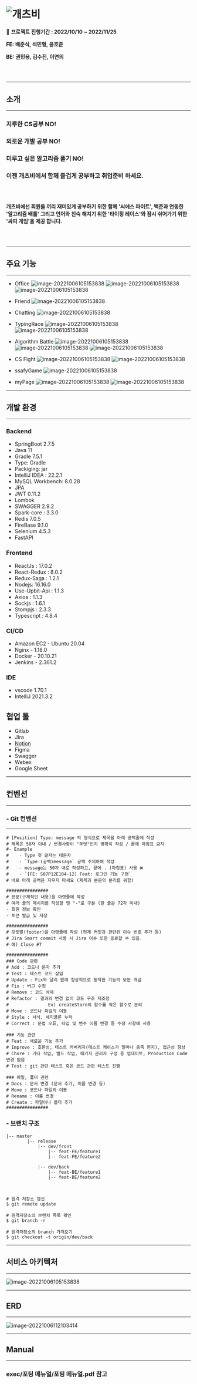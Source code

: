 # ![개츠비](README.assets/Logo.png)

📆 **프로젝트 진행기간 : 2022/10/10 ~ 2022/11/25**

**FE: 배준식, 석민형, 윤호준**

**BE: 권민용, 김수진, 이연의**
###  <br>
***
## 소개
***

### 지루한 CS공부 NO!

### 외로운 개발 공부 NO!

### 미루고 싶은 알고리즘 풀기 NO!

### 이젠 개츠비에서 함께 즐겁게 공부하고 취업준비 하세요.


###  <br>


#### 개츠비에선 회원들 끼리 재미있게 공부하기 위한 함께 '씨에스 파이트', 백준과 연동한 '알고리즘 배틀' 그리고 언어와 친숙 해지기 위한 '타이핑 레이스'와 잠시 쉬어가기 위한 '싸피 게임'을 제공 합니다.

###  <br>
***
## 주요 기능
***
- Office
![image-20221006105153838](README.assets/office1.png)
![image-20221006105153838](README.assets/office2.png)
![image-20221006105153838](README.assets/office3.png)
- Friend
![image-20221006105153838](README.assets/friend.png)
- Chatting
![image-20221006105153838](README.assets/chat.png)

- TypingRace
![image-20221006105153838](README.assets/typing1.png)
![image-20221006105153838](README.assets/typing2.png)

- Algorithm Battle
![image-20221006105153838](README.assets/algo1.png)
![image-20221006105153838](README.assets/algo2.png)
![image-20221006105153838](README.assets/algo3.png)

- CS Fight
![image-20221006105153838](README.assets/cs1.png)
![image-20221006105153838](README.assets/cs2.png)

- ssafyGame
![image-20221006105153838](README.assets/ssafy.png)

- myPage
![image-20221006105153838](README.assets/mypage1.png)
![image-20221006105153838](README.assets/mypage2.png)
---
## 개발 환경
---
###  Backend

- SpringBoot 2.7.5
- Java 11
- Gradle 7.5.1
- Type: Gradle
- Packiging: jar
- IntelliJ IDEA : 22.2.1
- MySQL Workbench: 8.0.28
- JPA
- JWT 0.11.2
- Lombok
- SWAGGER 2.9.2
- Spark-core : 3.3.0
- Redis 7.0.5
- FireBase 9.1.0
- Selenium 4.5.3
- FastAPI

###  Frontend

- ReactJs : 17.0.2
- React-Redux : 8.0.2
- Redux-Saga : 1.2.1
- Nodejs: 16.16.0
- Use-Upbit-Api : 1.1.3
- Axios : 1.1.3
- Sockjs : 1.6.1
- Stompjs : 2.3.3
- Typescript : 4.8.4


### CI/CD

- Amazon EC2 - Ubuntu 20.04
- Nginx - 1.18.0
- Docker - 20.10.21
- Jenkins - 2.361.2

### IDE

- vscode 1.70.1
- IntelliJ 2021.3.2

## 협업 툴
- Gitlab
- Jira
- [Notion](https://www.notion.so/PJT-E104-01d0d4394ab0412396877c8d60e15b8a)
- Figma
- Swagger
- Webex
- Google Sheet

 


---
## 컨벤션
---
### - Git 컨벤션

------

```################
# [Position] Type: message 의 형식으로 제목을 아래 공백줄에 작성
# 제목은 50자 이내 / 변경사항이 "무엇"인지 명확히 작성 / 끝에 마침표 금지    
#- Example
#    - Type 첫 글자는 대문자
#    - `Type:(공백)message` 공백 주의하여 작성
#    - message는 50자 내로 작성하고, 끝에 . (마침표) 사용 ❌
#    - `[FE: S07P12E104-12] Feat: 로그인 기능 구현`
# 바로 아래 공백은 지우지 마세요 (제목과 본문의 분리를 위함)

################
# 본문(구체적인 내용)을 아랫줄에 작성
# 여러 줄의 메시지를 작성할 땐 "-"로 구분 (한 줄은 72자 이내)
- 회원 정보 확인
- 토큰 발급 및 저장

################
# 꼬릿말(footer)을 아랫줄에 작성 (현재 커밋과 관련된 이슈 번호 추가 등)
# Jira Smart commit 사용 시 Jira 이슈 또한 종료할 수 있음.
# 예) Close #7

################
### Code 관련
# Add : 코드나 문자 추가
# Test : 테스트 코드 삽입
# Update : Fix와 달리 원래 정상적으로 동작한 기능의 보완 개념
# Fix : 버그 수정
# Remove : 코드 삭제
# Refactor : 결과의 변경 없이 코드 구조 재조정
#               Ex) createStore의 함수를 작은 함수로 분리
# Move : 코드나 파일의 이동
# Style : 서식, 세미콜론 누락
# Correct : 문법 오류, 타입 및 변수 이름 변경 등 수정 사항에 사용

### 기능 관련
# Feat : 새로운 기능 추가
# Improve : 호환성, 테스트 커버리지(테스트 케이스가 얼마나 충족 한지), 접근성 향상
# Chore : 기타 작업, 빌드 작업, 패키지 관리자 구성 등 업데이트, Production Code 변경 없음
# Test : git 관련 테스트 혹은 코드 관련 테스트 진행

### 파일, 폴더 관련
# Docs : 문서 변경 (문서 추가, 이름 변경 등)
# Move : 코드나 파일의 이동
# Rename : 이름 변경
# Create : 파일이나 폴더 추가
################

```


### - 브랜치 구조
```
|-- master
		|-- release
		    |-- dev/front
		        |-- feat-FE/feature1
		        |-- feat-FE/feature2
		
		    |-- dev/back
		        |-- feat-BE/feature1
		        |-- feat-BE/feature2

                
                
# 원격 저장소 갱신
$ git remote update

# 원격저장소의 브랜치 목록 확인
$ git branch -r

# 원격저장소의 branch 가져오기
$ git checkout -t origin/dev/back
```
---
## 서비스 아키텍처
---
![image-20221006105153838](README.assets/ServiceArchitecture.png)

---
## ERD
---
![image-20221006112103414](README.assets/erd.png)

***
## Manual
***
### exec/포팅 메뉴얼/포팅 메뉴얼.pdf 참고